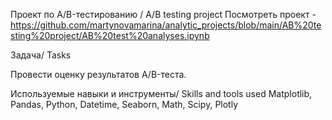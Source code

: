 Проект по А/B-тестированию / A/B testing project
Посмотреть проект - https://github.com/martynovamarina/analytic_projects/blob/main/AB%20testing%20project/AB%20test%20analyses.ipynb

Задача/ Tasks

Провести оценку результатов A/B-теста.

Используемые навыки и инструменты/ Skills and tools used
Matplotlib, Pandas, Python, Datetime, Seaborn, Math, Scipy, Plotly